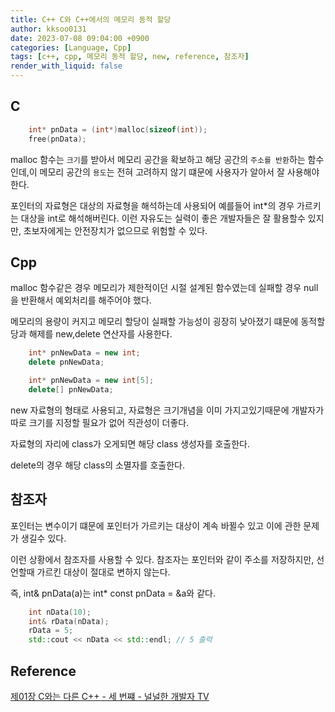 ```yaml
---
title: C++ C와 C++에서의 메모리 동적 할당
author: kksoo0131
date: 2023-07-08 09:04:00 +0900
categories: [Language, Cpp]
tags: [c++, cpp, 메모리 동적 할당, new, reference, 참조자]
render_with_liquid: false
---
```

## C
```c
    int* pnData = (int*)malloc(sizeof(int));
    free(pnData);
```
malloc 함수는 `크기`를 받아서 메모리 공간을 확보하고 해당 공간의 `주소를 반환`하는 함수인데,이 메모리 공간의 `용도`는 전혀 고려하지 않기 떄문에 사용자가 알아서 잘 사용해야 한다.

포인터의 자료형은 대상의 자료형을 해석하는데 사용되어 예를들어 int*의 경우 가르키는 대상을 int로 해석해버린다. 이런 자유도는 실력이 좋은 개발자들은 잘 활용할수 있지만, 초보자에게는 안전장치가 없으므로 위험할 수 있다.

## Cpp
malloc 함수같은 경우 메모리가 제한적이던 시절 설계된 함수였는데 실패할 경우 null을 반환해서 예외처리를 해주어야 했다.

메모리의 용량이 커지고 메모리 할당이 실패할 가능성이 굉장히 낮아졌기 떄문에 동적할당과 해제를 new,delete 연산자를 사용한다.

```cpp
    int* pnNewData = new int;
    delete pnNewData;

    int* pnNewData = new int[5];
    delete[] pnNewData;
```
new 자료형의 형태로 사용되고, 자료형은 크기개념을 이미 가지고있기때문에 개발자가 따로 크기를 지정할 필요가 없어 직관성이 더좋다.

자료형의 자리에 class가 오게되면 해당 class 생성자를 호출한다.

delete의 경우 해당 class의 소멸자를 호출한다.



## 참조자

포인터는 변수이기 떄문에 포인터가 가르키는 대상이 계속 바뀔수 있고 이에 관한 문제가 생길수 있다.

이런 상황에서 참조자를 사용할 수 있다. 참조자는 포인터와 같이 주소를 저장하지만, 선언할때 가르킨 대상이 절대로 변하지 않는다.

즉, int& pnData(a)는 int* const pnData = &a와 같다.

```cpp
    int nData(10);
    int& rData(nData);
    rData = 5;
    std::cout << nData << std::endl; // 5 출력
```




## Reference
[제01장 C와는 다른 C++ - 세 번쨰 - 널널한 개발자 TV](https://www.youtube.com/watch?v=tYns7XO9xU0&list=PLXvgR_grOs1DFOWF65X0Zqnd_264x41u-&index=3)